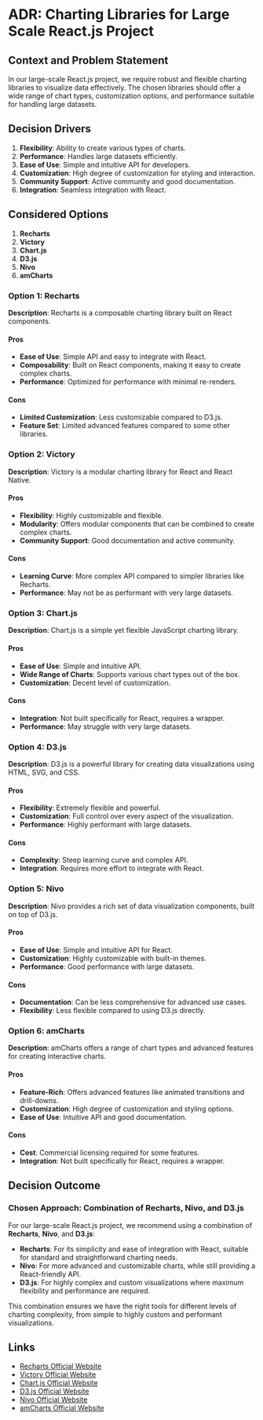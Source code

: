 # ADR: Charting Libraries for Large Scale React.js Project

## Context and Problem Statement

In our large-scale React.js project, we require robust and flexible charting libraries to visualize data effectively. The chosen libraries should offer a wide range of chart types, customization options, and performance suitable for handling large datasets.

## Decision Drivers

1. **Flexibility**: Ability to create various types of charts.
2. **Performance**: Handles large datasets efficiently.
3. **Ease of Use**: Simple and intuitive API for developers.
4. **Customization**: High degree of customization for styling and interaction.
5. **Community Support**: Active community and good documentation.
6. **Integration**: Seamless integration with React.

## Considered Options

1. **Recharts**
2. **Victory**
3. **Chart.js**
4. **D3.js**
5. **Nivo**
6. **amCharts**

### Option 1: Recharts

**Description**: Recharts is a composable charting library built on React components.

#### Pros
- **Ease of Use**: Simple API and easy to integrate with React.
- **Composability**: Built on React components, making it easy to create complex charts.
- **Performance**: Optimized for performance with minimal re-renders.

#### Cons
- **Limited Customization**: Less customizable compared to D3.js.
- **Feature Set**: Limited advanced features compared to some other libraries.

### Option 2: Victory

**Description**: Victory is a modular charting library for React and React Native.

#### Pros
- **Flexibility**: Highly customizable and flexible.
- **Modularity**: Offers modular components that can be combined to create complex charts.
- **Community Support**: Good documentation and active community.

#### Cons
- **Learning Curve**: More complex API compared to simpler libraries like Recharts.
- **Performance**: May not be as performant with very large datasets.

### Option 3: Chart.js

**Description**: Chart.js is a simple yet flexible JavaScript charting library.

#### Pros
- **Ease of Use**: Simple and intuitive API.
- **Wide Range of Charts**: Supports various chart types out of the box.
- **Customization**: Decent level of customization.

#### Cons
- **Integration**: Not built specifically for React, requires a wrapper.
- **Performance**: May struggle with very large datasets.

### Option 4: D3.js

**Description**: D3.js is a powerful library for creating data visualizations using HTML, SVG, and CSS.

#### Pros
- **Flexibility**: Extremely flexible and powerful.
- **Customization**: Full control over every aspect of the visualization.
- **Performance**: Highly performant with large datasets.

#### Cons
- **Complexity**: Steep learning curve and complex API.
- **Integration**: Requires more effort to integrate with React.

### Option 5: Nivo

**Description**: Nivo provides a rich set of data visualization components, built on top of D3.js.

#### Pros
- **Ease of Use**: Simple and intuitive API for React.
- **Customization**: Highly customizable with built-in themes.
- **Performance**: Good performance with large datasets.

#### Cons
- **Documentation**: Can be less comprehensive for advanced use cases.
- **Flexibility**: Less flexible compared to using D3.js directly.

### Option 6: amCharts

**Description**: amCharts offers a range of chart types and advanced features for creating interactive charts.

#### Pros
- **Feature-Rich**: Offers advanced features like animated transitions and drill-downs.
- **Customization**: High degree of customization and styling options.
- **Ease of Use**: Intuitive API and good documentation.

#### Cons
- **Cost**: Commercial licensing required for some features.
- **Integration**: Not built specifically for React, requires a wrapper.

## Decision Outcome

### Chosen Approach: **Combination of Recharts, Nivo, and D3.js**

For our large-scale React.js project, we recommend using a combination of **Recharts**, **Nivo**, and **D3.js**:

- **Recharts**: For its simplicity and ease of integration with React, suitable for standard and straightforward charting needs.
- **Nivo**: For more advanced and customizable charts, while still providing a React-friendly API.
- **D3.js**: For highly complex and custom visualizations where maximum flexibility and performance are required.

This combination ensures we have the right tools for different levels of charting complexity, from simple to highly custom and performant visualizations.

## Links

- [Recharts Official Website](https://recharts.org/)
- [Victory Official Website](https://formidable.com/open-source/victory/)
- [Chart.js Official Website](https://www.chartjs.org/)
- [D3.js Official Website](https://d3js.org/)
- [Nivo Official Website](https://nivo.rocks/)
- [amCharts Official Website](https://www.amcharts.com/)

